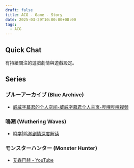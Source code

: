 ```yaml
---
draft: false
title: ACG - Game - Story
date: 2025-03-29T10:00:00+08:00
tags:
  - ACG
---
```


## Quick Chat

有持續關注的遊戲劇情與遊戲設定。

## Series

### ブルーアーカイブ (Blue Archive)
- [威威字幕君的个人空间-威威字幕君个人主页-哔哩哔哩视频](https://space.bilibili.com/7045822)

### 鳴潮 (Wuthering Waves)
- [鸣学|鸣潮剧情深度解读](https://www.youtube.com/playlist?list=PL5Nnuy0hm7ur13qjHr8cwQHoTi21cl_Wx)

### モンスターハンター (Monster Hunter)
- [艾森巴赫 - YouTube](https://www.youtube.com/@ShuShiDui/videos)